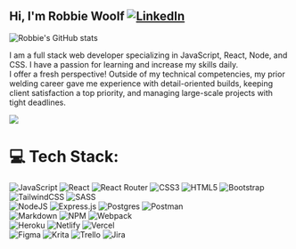 ## Hi, I'm Robbie Woolf [![LinkedIn](https://img.shields.io/badge/LinkedIn-%230077B5.svg?logo=linkedin&logoColor=white)](https://linkedin.com/in/robbiewoolf)

![Robbie's GitHub stats](https://github-readme-stats.vercel.app/api?username=robbiemwoolf&show_icons=true&theme=merko)

I am a full stack web developer specializing in JavaScript, React, Node, and CSS. I have a passion for learning and increase my skills daily.<br />
I offer a fresh perspective! Outside of my technical competencies, my prior welding career gave me experience with detail-oriented builds, keeping client satisfaction a top priority, and managing large-scale projects with tight deadlines.

![](https://github-readme-streak-stats.herokuapp.com/?user=robbiemwoolf&theme=merko&hide_border=false)<br/>

<!--
[![](https://visitcount.itsvg.in/api?id=robbiemwoolf&icon=0&color=3)](https://visitcount.itsvg.in)
-->

# 💻 Tech Stack:
![JavaScript](https://img.shields.io/badge/javascript-%23323330.svg?style=plastic&logo=javascript&logoColor=%23F7DF1E)
![React](https://img.shields.io/badge/react-%2320232a.svg?style=plastic&logo=react&logoColor=%2361DAFB) 
![React Router](https://img.shields.io/badge/React_Router-CA4245?style=plastic&logo=react-router&logoColor=white)
![CSS3](https://img.shields.io/badge/css3-%231572B6.svg?style=plastic&logo=css3&logoColor=white)
![HTML5](https://img.shields.io/badge/html5-%23E34F26.svg?style=plastic&logo=html5&logoColor=white)
![Bootstrap](https://img.shields.io/badge/bootstrap-%23563D7C.svg?style=plastic&logo=bootstrap&logoColor=white)
![TailwindCSS](https://img.shields.io/badge/tailwindcss-%2338B2AC.svg?style=plastic&logo=tailwind-css&logoColor=white) 
![SASS](https://img.shields.io/badge/SASS-hotpink.svg?style=plastic&logo=SASS&logoColor=white)<br/>
![NodeJS](https://img.shields.io/badge/node.js-6DA55F?style=plastic&logo=node.js&logoColor=white)
![Express.js](https://img.shields.io/badge/express.js-%23404d59.svg?style=plastic&logo=express&logoColor=%2361DAFB)
![Postgres](https://img.shields.io/badge/postgres-%23316192.svg?style=plastic&logo=postgresql&logoColor=white)
![Postman](https://img.shields.io/badge/Postman-FF6C37?style=plastic&logo=postman&logoColor=white)<br/>
![Markdown](https://img.shields.io/badge/markdown-%23000000.svg?style=plastic&logo=markdown&logoColor=white)
![NPM](https://img.shields.io/badge/NPM-%23000000.svg?style=plastic&logo=npm&logoColor=white) 
![Webpack](https://img.shields.io/badge/webpack-%238DD6F9.svg?style=plastic&logo=webpack&logoColor=black)<br/> 
![Heroku](https://img.shields.io/badge/heroku-%23430098.svg?style=plastic&logo=heroku&logoColor=white) 
![Netlify](https://img.shields.io/badge/netlify-%23000000.svg?style=plastic&logo=netlify&logoColor=#00C7B7) 
![Vercel](https://img.shields.io/badge/vercel-%23000000.svg?style=plastic&logo=vercel&logoColor=white)<br />
![Figma](https://img.shields.io/badge/figma-%23F24E1E.svg?style=plastic&logo=figma&logoColor=white) 
![Krita](https://img.shields.io/badge/Krita-203759?style=plastic&logo=krita&logoColor=EEF37B)
![Trello](https://img.shields.io/badge/Trello-%23026AA7.svg?style=plastic&logo=Trello&logoColor=white) 
![Jira](https://img.shields.io/badge/jira-%230A0FFF.svg?style=plastic&logo=jira&logoColor=white)<br />
